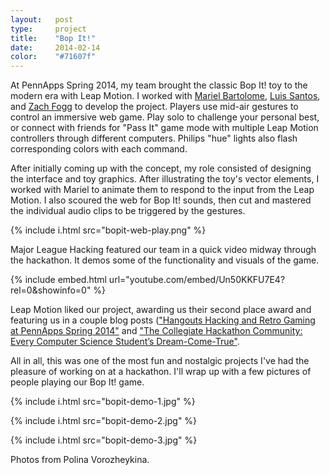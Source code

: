 ```yaml
---
layout:   post
type:     project
title:    "Bop It!"
date:     2014-02-14
color:    "#71607f"
---
```


At PennApps Spring 2014, my team brought the classic Bop It! toy to the modern era with Leap Motion. I worked with [Mariel Bartolome](https://twitter.com/whatmariel), [Luis Santos](https://twitter.com/_lssr), and [Zach Fogg](https://twitter.com/zfogg) to develop the project. Players use mid-air gestures to control an immersive web game. Play solo to challenge your personal best, or connect with friends for "Pass It" game mode with multiple Leap Motion controllers through different computers. Philips "hue" lights also flash corresponding colors with each command.

After initially coming up with the concept, my role consisted of designing the interface and toy graphics. After illustrating the toy's vector elements, I worked with Mariel to animate them to respond to the input from the Leap Motion. I also scoured the web for Bop It! sounds, then cut and mastered the individual audio clips to be triggered by the gestures.

{% include i.html src="bopit-web-play.png" %}

Major League Hacking featured our team in a quick video midway through the hackathon. It demos some of the functionality and visuals of the game.

{% include embed.html url="youtube.com/embed/Un50KKFU7E4?rel=0&amp;showinfo=0" %}

Leap Motion liked our project, awarding us their second place award and featuring us in a couple blog posts (["Hangouts Hacking and Retro Gaming at PennApps Spring 2014"](http://blog.leapmotion.com/hangouts-hacking-and-retro-gaming-at-pennapps-spring-2014/) and ["The Collegiate Hackathon Community: Every Computer Science Student’s Dream-Come-True"](http://blog.leapmotion.com/the-collegiate-hackathon-community-every-computer-science-students-dream-come-true/).

All in all, this was one of the most fun and nostalgic projects I've had the pleasure of working on at a hackathon. I'll wrap up with a few pictures of people playing our Bop It! game.

{% include i.html src="bopit-demo-1.jpg" %}

{% include i.html src="bopit-demo-2.jpg" %}

{% include i.html src="bopit-demo-3.jpg" %}

Photos from Polina Vorozheykina.
